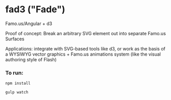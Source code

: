 fad3 ("Fade")
======================

Famo.us/Angular + d3

Proof of concept:  Break an arbitrary SVG element out into separate Famo.us Surfaces

Applications:  integrate with SVG-based tools like d3, or work as the basis of a WYSIWYG vector graphics + Famo.us animations system (like the visual authoring style of Flash)

### To run:

`npm install`

`gulp watch`
